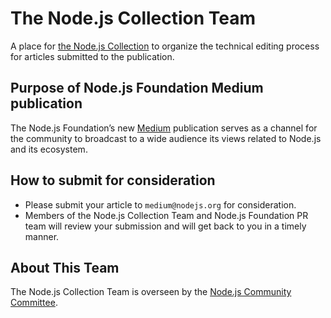 # The Node.js Collection Team
A place for [the Node.js Collection](https://medium.com/the-node-js-collection) to organize the technical editing process for articles submitted to the publication.

## Purpose of Node.js Foundation Medium publication
The Node.js Foundation’s new [Medium](https://medium.com/) publication serves as a channel for the community to broadcast to a wide audience its views related to Node.js and its ecosystem.

## How to submit for consideration

- Please submit your article to `medium@nodejs.org` for consideration. 
- Members of the Node.js Collection Team and Node.js Foundation PR team will review your submission and will get back to you in a timely manner.

## About This Team
The Node.js Collection Team is overseen by the [Node.js Community Committee](https://github.com/nodejs/community-committee). 

